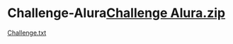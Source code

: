 # Challenge-Alura[Challenge Alura.zip](https://github.com/Rilque/Challenge-Alura/files/10280329/Challenge.Alura.zip)
[Challenge.txt](https://github.com/Rilque/Challenge-Alura/files/10280436/Challenge.txt)
